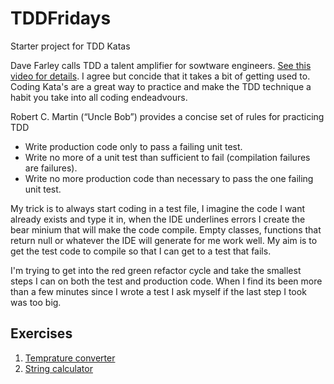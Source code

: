 # TDDFridays

Starter project for TDD Katas

Dave Farley calls TDD a talent amplifier for sowtware engineers. [See this video for details](https://www.youtube.com/watch?app=desktop&v=ln4WnxX-wrw). I agree but concide that it takes a bit of getting used to. Coding Kata's are a great way to practice and make the TDD technique a habit you take into all coding endeadvours. 

Robert C. Martin (“Uncle Bob”) provides a concise set of rules for practicing TDD

* Write production code only to pass a failing unit test.
* Write no more of a unit test than sufficient to fail (compilation failures are failures).
* Write no more production code than necessary to pass the one failing unit test.

My trick is to always start coding in a test file, I imagine the code I want already exists and type it in, when the IDE underlines errors I create the bear minium that will make the code compile. Empty classes, functions that return null or whatever the IDE will generate for me work well. My aim is to get the test code to compile so that I can get to a test that fails.

I'm trying to get into the red green refactor cycle and take the smallest steps I can on both the test and production code. When I find its been more than a few minutes since I wrote a test I ask myself if the last step I took was too big.

## Exercises

1. [Temprature converter](01_temparature_converter.md)
2. [String calculator](02_string_calculator.md)